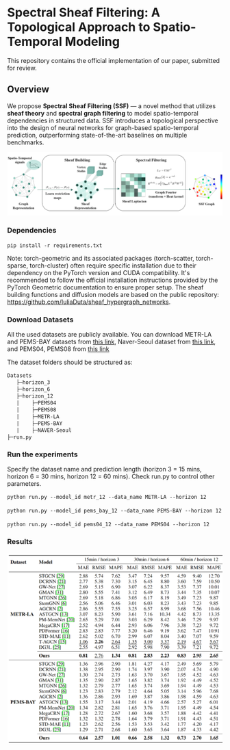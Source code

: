 # Spectral Sheaf Filtering: A Topological Approach to Spatio-Temporal Modeling

This repository contains the official implementation of our paper, submitted for review.

## Overview

We propose **Spectral Sheaf Filtering (SSF)** — a novel method that utilizes **sheaf theory** and **spectral graph filtering** to model spatio-temporal dependencies in structured data. SSF introduces a topological perspective into the design of neural networks for graph-based spatio-temporal prediction, outperforming state-of-the-art baselines on multiple benchmarks.

<p align="center">
  <img src="SSF.png" width="900" />
</p>


### Dependencies

```
pip install -r requirements.txt
```

Note: torch-geometric and its associated packages (torch-scatter, torch-sparse, torch-cluster) often require specific installation due to their dependency on the PyTorch version and CUDA compatibility. It's recommended to follow the official installation instructions provided by the PyTorch Geometric documentation to ensure proper setup.
The sheaf building functions and diffusion models are based on the public repository: https://github.com/IuliaDuta/sheaf_hypergraph_networks.

### Download Datasets

All the used datasets are publicly available. You can download METR-LA and PEMS-BAY datasets from [this link](https://drive.google.com/drive/folders/10FOTa6HXPqX8Pf5WRoRwcFnW9BrNZEIX), Naver-Seoul dataset from [this link](https://drive.google.com/drive/folders/1HjpDu7EjBKvA2e7WrsyPZGFEJL5PhzeG), and PEMS04, PEMS08 from [this link](https://github.com/divanoresia/Traffic)

The dataset folders should be structured as:
```
Datasets
   ├─horizon_3
   ├─horizon_6
   ├─horizon_12
   |    ├─PEMS04
   |    ├─PEMS08
   |    ├─METR-LA
   |    ├─PEMS-BAY
   |    ├─NAVER-Seoul
├─run.py
```
### Run the experiments
Specify the dataset name and prediction length (horizon 3 = 15 mins, horizon 6 = 30 mins, horizon 12 = 60 mins). Check run.py to control other parameters.
```
python run.py --model_id metr_12 --data_name METR-LA --horizon 12

python run.py --model_id pems_bay_12 --data_name PEMS-BAY --horizon 12

python run.py --model_id pems04_12 --data_name PEMS04 --horizon 12
```
### Results

<p align="center">
  <img src="results.png" width="900" />
</p>
